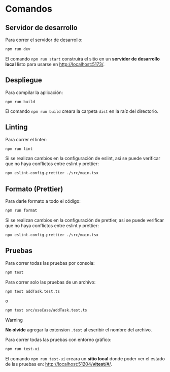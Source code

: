 
# Comandos

## Servidor de desarrollo

Para correr el servidor de desarrollo:

```bash
npm run dev
```

El comando `npm run start` construirá el sitio en un **servidor de desarrollo local** listo para usarse en [http://localhost:5173/](http://localhost:5173/).

## Despliegue

Para compilar la aplicación:

```
npm run build
```

El comando `npm run build` creara la carpeta `dist` en la raíz del directorio.

## Linting

Para correr el linter:

```bash
npm run lint
```

Si se realizan cambios en la configuración de eslint, asi se puede verificar que no haya conflictos entre eslint y prettier:  

```bash 
npx eslint-config-prettier ./src/main.tsx 
```

## Formato (Prettier)

Para darle formato a todo el código:  

```bash 
npm run format 
```   

Si se realizan cambios en la configuración de prettier, asi se puede verificar que no haya conflictos entre eslint y prettier:  

```bash 
npx eslint-config-prettier ./src/main.tsx 
```

## Pruebas

Para correr todas las pruebas por consola: 

```bash
npm test
```

Para correr solo las pruebas de un archivo:

```bash
npm test addTask.test.ts
```
o
```bash
npm test src/useCase/addTask.test.ts
```

> [!WARNING]
> **No olvide** agregar la extension `.test` al escribir el nombre del archivo.

Para correr todas las pruebas con entorno gráfico: 

```bash
npm run test-ui
```

El comando `npm run test-ui` creara un **sitio local** donde poder ver el estado de las pruebas en: [http://localhost:51204/__vitest__/#/](http://localhost:51204/__vitest__/#/).
